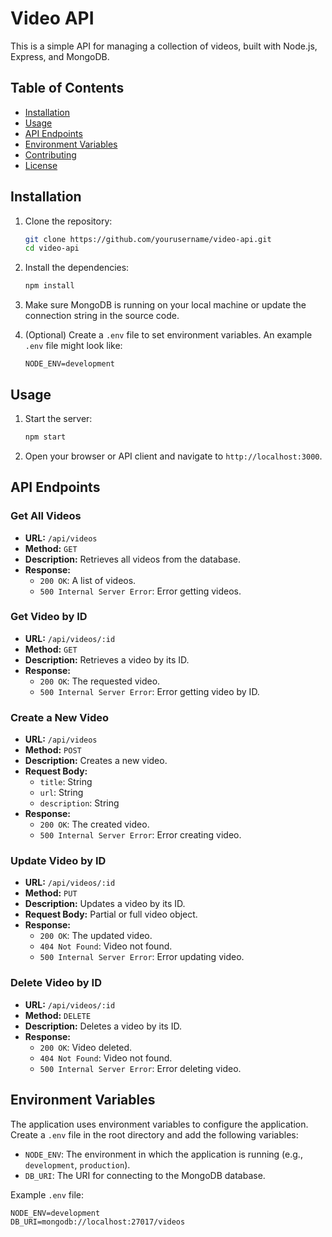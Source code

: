 # Video API

This is a simple API for managing a collection of videos, built with Node.js, Express, and MongoDB.

## Table of Contents

- [Installation](#installation)
- [Usage](#usage)
- [API Endpoints](#api-endpoints)
- [Environment Variables](#environment-variables)
- [Contributing](#contributing)
- [License](#license)

## Installation

1. Clone the repository:

    ```bash
    git clone https://github.com/yourusername/video-api.git
    cd video-api
    ```

2. Install the dependencies:

    ```bash
    npm install
    ```

3. Make sure MongoDB is running on your local machine or update the connection string in the source code.

4. (Optional) Create a `.env` file to set environment variables. An example `.env` file might look like:

    ```env
    NODE_ENV=development
    ```

## Usage

1. Start the server:

    ```bash
    npm start
    ```

2. Open your browser or API client and navigate to `http://localhost:3000`.

## API Endpoints

### Get All Videos

- **URL:** `/api/videos`
- **Method:** `GET`
- **Description:** Retrieves all videos from the database.
- **Response:**
  - `200 OK`: A list of videos.
  - `500 Internal Server Error`: Error getting videos.

### Get Video by ID

- **URL:** `/api/videos/:id`
- **Method:** `GET`
- **Description:** Retrieves a video by its ID.
- **Response:**
  - `200 OK`: The requested video.
  - `500 Internal Server Error`: Error getting video by ID.

### Create a New Video

- **URL:** `/api/videos`
- **Method:** `POST`
- **Description:** Creates a new video.
- **Request Body:**
  - `title`: String
  - `url`: String
  - `description`: String
- **Response:**
  - `200 OK`: The created video.
  - `500 Internal Server Error`: Error creating video.

### Update Video by ID

- **URL:** `/api/videos/:id`
- **Method:** `PUT`
- **Description:** Updates a video by its ID.
- **Request Body:** Partial or full video object.
- **Response:**
  - `200 OK`: The updated video.
  - `404 Not Found`: Video not found.
  - `500 Internal Server Error`: Error updating video.

### Delete Video by ID

- **URL:** `/api/videos/:id`
- **Method:** `DELETE`
- **Description:** Deletes a video by its ID.
- **Response:**
  - `200 OK`: Video deleted.
  - `404 Not Found`: Video not found.
  - `500 Internal Server Error`: Error deleting video.

## Environment Variables

The application uses environment variables to configure the application. Create a `.env` file in the root directory and add the following variables:

- `NODE_ENV`: The environment in which the application is running (e.g., `development`, `production`).
- `DB_URI`: The URI for connecting to the MongoDB database.

Example `.env` file:

```env
NODE_ENV=development
DB_URI=mongodb://localhost:27017/videos
